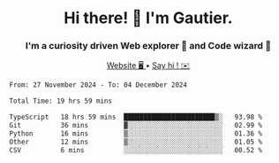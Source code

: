 <h1 align="center">Hi there! 👋 I'm Gautier.</h1>
<h3 align="center">I'm a curiosity driven Web explorer 🚀 and Code wizard 🧙</h3>

<p align="center">
  <a href="https://xisabla.github.io/">Website 🖥️ </a> •
  <a href="mailto:xisabla.dev@gmail.com">Say hi ! ✉️</a>
</p>

<!--START_SECTION:waka-->

```txt
From: 27 November 2024 - To: 04 December 2024

Total Time: 19 hrs 59 mins

TypeScript   18 hrs 59 mins  ███████████████████████▒░   93.98 %
Git          36 mins         ▓░░░░░░░░░░░░░░░░░░░░░░░░   02.99 %
Python       16 mins         ▒░░░░░░░░░░░░░░░░░░░░░░░░   01.36 %
Other        12 mins         ▒░░░░░░░░░░░░░░░░░░░░░░░░   01.05 %
CSV          6 mins          ░░░░░░░░░░░░░░░░░░░░░░░░░   00.52 %
```

<!--END_SECTION:waka-->
